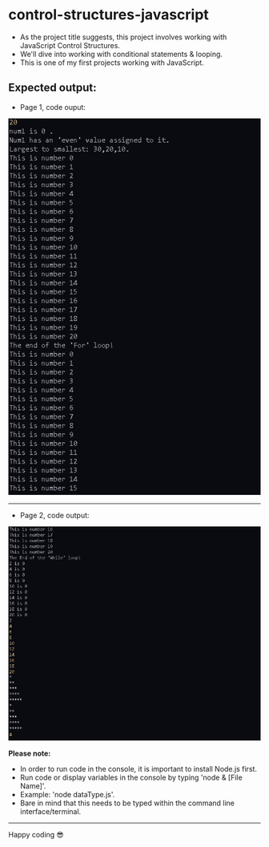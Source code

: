 # control-structures-javascript

* As the project title suggests, this project involves working with JavaScript Control Structures.
* We'll dive into working with conditional statements & looping.
* This is one of my first projects working with JavaScript.

## Expected output:

* Page 1, code ouput:
<img src="/images/Capture.JPG" alt="code output in console">
<hr/>

* Page 2, code output:
<img src="/images/Capture2.JPG" alt="code output in console">

<b> Please note: </b>

* In order to run code in the console, it is important to install Node.js first.
* Run code or display variables in the console by typing 'node & [File Name]'.
* Example: 'node dataType.js'.
* Bare in mind that this needs to be typed within the command line interface/terminal.
<hr>

<span>Happy coding :sunglasses:</span>
